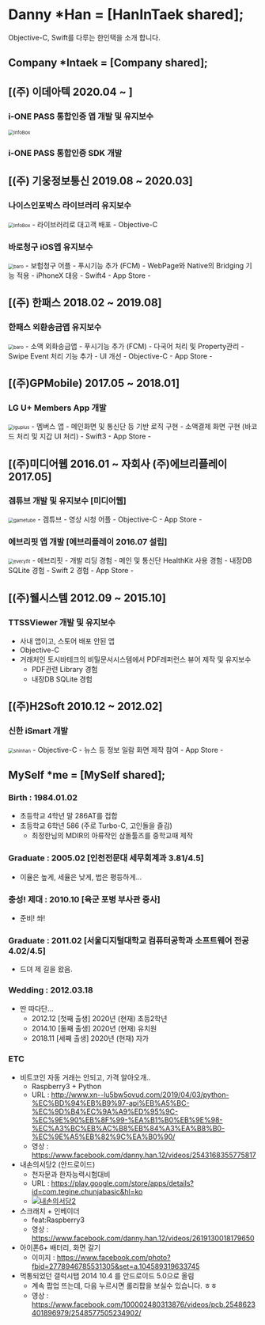 # Danny *Han = [HanInTaek shared];

Objective-C, Swift를 다루는 한인택을 소개 합니다.

## Company *Intaek = [Company shared];
## [(주) 이데아텍 2020.04 ~ ]
### i-ONE PASS 통합인증 앱 개발 및 유지보수
<img src="https://darkhani.github.io/Myself/InfoBox.png" alt="InfoBox" style="zoom:67%;" />

### i-ONE PASS 통합인증 SDK 개발

## [(주) 기웅정보통신 2019.08 ~ 2020.03]

### 나이스인포박스 라이브러리 유지보수
<img src="https://darkhani.github.io/Myself/InfoBox.png" alt="InfoBox" style="zoom:67%;" />
- 라이브러리로 대고객 배포
- Objective-C

### 바로청구 iOS앱 유지보수
<img src="https://darkhani.github.io/Myself/baro.png" alt="baro" style="zoom:67%;" />
- 보험청구 어플
    - 푸시기능 추가 (FCM)
    - WebPage와 Native의 Bridging 기능 적용 
    - iPhoneX 대응
    - Swift4
- App Store
    - <https://apps.apple.com/kr/app/%EC%8B%A4%EC%86%90%EB%B3%B4%ED%97%98-%EB%B0%94%EB%A1%9C%EC%B2%AD%EA%B5%AC/id1296713322>

## [(주) 한패스 2018.02 ~ 2019.08]

### 한패스 외환송금앱 유지보수
<img src="https://darkhani.github.io/Myself/hanpass.png" alt="baro" style="zoom:67%;" />
- 소액 외화송금앱
    - 푸시기능 추가 (FCM)
    - 다국어 처리 및 Property관리
    - Swipe Event 처리 기능 추가
    - UI 개선
    - Objective-C
- App Store
    - <https://apps.apple.com/kr/app/%ED%95%9C%ED%8C%A8%EC%8A%A4-%EA%B0%84%ED%8E%B8%ED%95%B4%EC%99%B8%EC%86%A1%EA%B8%88/id1344407760>

## [(주)GPMobile) 2017.05 ~ 2018.01]

### LG U+ Members App 개발
<img src="https://darkhani.github.io/Myself/lguplus.png" alt="lguplus" style="zoom:67%;" />
- 멤버스 앱
    - 메인화면 및 통신단 등 기반 로직 구현
    - 소액결제 화면 구현 (바코드 처리 및 지갑 UI 처리)
    - Swift3
- App Store
  - <https://apps.apple.com/kr/app/u-%EB%A9%A4%EB%B2%84%EC%8A%A4/id958811075>

## [(주)미디어웹 2016.01 ~ 자회사 (주)에브리플레이 2017.05]

### 겜튜브 개발 및 유지보수 [미디어웹]
<img src="https://darkhani.github.io/Myself/gametube.png" alt="gametube" style="zoom:67%;" />
- 겜튜브
    - 영상 시청 어플
    - Objective-C
- App Store
    - <https://apps.apple.com/us/app/%EA%B2%9C%ED%8A%9C%EB%B8%8C/id1090281841?l=ko>


### 에브리핏 앱 개발 [에브리플레이 2016.07 설립]
<img src="https://darkhani.github.io/Myself/everyfit.png" alt="everyfit" style="zoom:67%;" />
- 에브리핏
    - 개발 리딩 경험
    - 메인 및 통신단 HealthKit 사용 경험
    - 내장DB SQLite 경험
    - Swift 2 경험
- App Store
    - <https://apps.apple.com/kr/app/%EC%97%90%EB%B8%8C%EB%A6%AC%ED%95%8F-%EC%9A%B4%EB%8F%99-%EB%B7%B0%ED%8B%B0%EC%97%90-%EC%95%88%EC%8B%AC%EC%9D%84-%EB%8D%94%ED%95%98%EB%8B%A4/id1179617615>

## [(주)웰시스템 2012.09 ~ 2015.10]
### TTSSViewer 개발 및 유지보수
- 사내 앱이고, 스토어 배포 안된 앱
- Objective-C
- 거래처인 토시바테크의 비밀문서시스템에서 PDF레퍼런스 뷰어 제작 및 유지보수
    - PDF관련 Library 경험 
    - 내장DB SQLite 경험

## [(주)H2Soft 2010.12 ~ 2012.02]
### 신한 iSmart 개발
<img src="https://darkhani.github.io/Myself/shinhan.png" alt="shinhan" style="zoom:67%;" />
- Objective-C
- 뉴스 등 정보 일람 화면 제작 참여
- App Store
    - <https://apps.apple.com/kr/app/%EC%8B%A0%ED%95%9Ci-mobile/id772871884>

## MySelf *me = [MySelf shared];
### Birth : 1984.01.02
- 초등학교 4학년 말 286AT를 접합
- 초등학교 6학년 586 (주로 Turbo-C, 고인돌을 즐김) 
    - 최정한님의 MDIR의 아류작인 삼돌툴즈를 중학교때 제작

### Graduate : 2005.02 [인천전문대 세무회계과 3.81/4.5]
- 이율은 높게, 세율은 낮게, 법은 평등하게...

### 충성! 제대 : 2010.10 [육군 포병 부사관 중사]
- 준비! 쏴!

### Graduate : 2011.02 [서울디지털대학교 컴퓨터공학과 소프트웨어 전공 4.02/4.5]
- 드뎌 제 길을 왔음.

### Wedding : 2012.03.18
- 딴 따다단...
    - 2012.12 [첫째 출생] 2020년 (현재) 초등2학년
    - 2014.10 [둘째 출생] 2020년 (현재) 유치원
    - 2018.11 [세째 출생] 2020년 (현재) 자가
    
### ETC
- 비트코인 자동 거래는 안되고, 가격 알아오개..
    - Raspberry3 + Python
    - URL : <http://www.xn--lu5bw5ovud.com/2019/04/03/python-%EC%BD%94%EB%B9%97-api%EB%A5%BC-%EC%9D%B4%EC%9A%A9%ED%95%9C-%EC%9E%90%EB%8F%99-%EA%B1%B0%EB%9E%98-%EC%A3%BC%EB%AC%B8%EB%84%A3%EA%B8%B0-%EC%9E%A5%EB%82%9C%EA%B0%90/>
    - 영상 : <https://www.facebook.com/danny.han.12/videos/2543168355775817>
- 내손의서당2 (안드로이드)
    - 천자문과 한자능력시험대비
    - URL : <https://play.google.com/store/apps/details?id=com.tegine.chunjabasic&hl=ko>
    - [![내손의서당2]()](https://www.youtube.com/watch?v=aFptDhXAqCg "내손의서당2 동작영상")
- 스크래치 + 인베이더 
    - feat:Raspberry3
    - 영상 : <https://www.facebook.com/danny.han.12/videos/2619130018179650>
- 아이폰6+ 배터리, 화면 갈기
    - 이미지 : <https://www.facebook.com/photo?fbid=2778946785531305&set=a.104589319633745>
- 먹통되었던 갤럭시탭 2014 10.4 를 안드로이드 5.0으로 올림
    - 계속 팝업 뜨는데, 다음 누르시면 롤리팝을 보실수 있습니다. ㅎㅎ
    - 영상 : <https://www.facebook.com/100002480313876/videos/pcb.2548623401896979/2548577505234902/>



